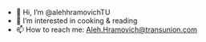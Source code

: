 - 👋 Hi, I’m @alehhramovichTU
- 👀 I’m interested in cooking & reading
- 📫 How to reach me: Aleh.Hramovich@transunion.com

<!---
alehhramovichTU/alehhramovichTU is a ✨ special ✨ repository because its `README.md` (this file) appears on your GitHub profile.
You can click the Preview link to take a look at your changes.
--->
